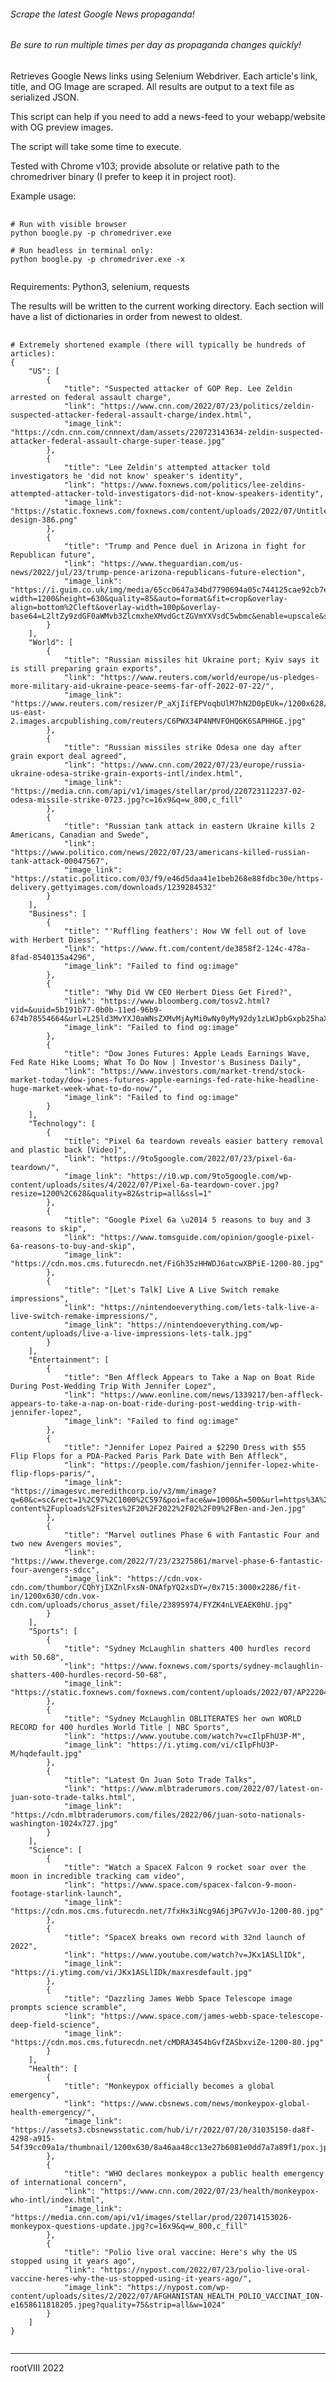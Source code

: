 ###### Scrape the latest Google News propaganda!

###### Be sure to run multiple times per day as propaganda changes quickly!


Retrieves Google News links using Selenium Webdriver. Each article's link, title, and OG Image
are scraped. All results are output to a text file as serialized JSON.

This script can help if you need to add a news-feed to your webapp/website with OG preview images.

The script will take some time to execute.

Tested with Chrome v103; provide absolute or relative path to the chromedriver binary
(I prefer to keep it in project root).

Example usage:
<pre>
    <code>
# Run with visible browser
python boogle.py -p chromedriver.exe

# Run headless in terminal only:
python boogle.py -p chromedriver.exe -x
    </code>
</pre>

Requirements:
Python3, selenium, requests

The results will be written to the current working directory.
Each section will have a list of dictionaries in order from newest to oldest.

<pre>
    <code>
# Extremely shortened example (there will typically be hundreds of articles):
{
    "US": [
        {
            "title": "Suspected attacker of GOP Rep. Lee Zeldin arrested on federal assault charge",
            "link": "https://www.cnn.com/2022/07/23/politics/zeldin-suspected-attacker-federal-assault-charge/index.html",
            "image_link": "https://cdn.cnn.com/cnnnext/dam/assets/220723143634-zeldin-suspected-attacker-federal-assault-charge-super-tease.jpg"
        },
        {
            "title": "Lee Zeldin's attempted attacker told investigators he 'did not know' speaker's identity",
            "link": "https://www.foxnews.com/politics/lee-zeldins-attempted-attacker-told-investigators-did-not-know-speakers-identity",
            "image_link": "https://static.foxnews.com/foxnews.com/content/uploads/2022/07/Untitled-design-386.png"
        },
        {
            "title": "Trump and Pence duel in Arizona in fight for Republican future",
            "link": "https://www.theguardian.com/us-news/2022/jul/23/trump-pence-arizona-republicans-future-election",
            "image_link": "https://i.guim.co.uk/img/media/65cc0647a34bd7790694a05c744125cae92cb7e5/0_177_3600_2160/master/3600.jpg?width=1200&height=630&quality=85&auto=format&fit=crop&overlay-align=bottom%2Cleft&overlay-width=100p&overlay-base64=L2ltZy9zdGF0aWMvb3ZlcmxheXMvdGctZGVmYXVsdC5wbmc&enable=upscale&s=356248d83efc8378529f31895e92fff9"
        }
    ],
    "World": [
        {
            "title": "Russian missiles hit Ukraine port; Kyiv says it is still preparing grain exports",
            "link": "https://www.reuters.com/world/europe/us-pledges-more-military-aid-ukraine-peace-seems-far-off-2022-07-22/",
            "image_link": "https://www.reuters.com/resizer/P_aXjIifEPVoqbUlM7hN2D0pEUk=/1200x628/smart/filters:quality(80)/cloudfront-us-east-2.images.arcpublishing.com/reuters/C6PWX34P4NMVFOHQ6K6SAPHHGE.jpg"
        },
        {
            "title": "Russian missiles strike Odesa one day after grain export deal agreed",
            "link": "https://www.cnn.com/2022/07/23/europe/russia-ukraine-odesa-strike-grain-exports-intl/index.html",
            "image_link": "https://media.cnn.com/api/v1/images/stellar/prod/220723112237-02-odesa-missile-strike-0723.jpg?c=16x9&q=w_800,c_fill"
        },
        {
            "title": "Russian tank attack in eastern Ukraine kills 2 Americans, Canadian and Swede",
            "link": "https://www.politico.com/news/2022/07/23/americans-killed-russian-tank-attack-00047567",
            "image_link": "https://static.politico.com/03/f9/e46d5daa41e1beb268e88fdbc30e/https-delivery.gettyimages.com/downloads/1239284532"
        }
    ],
    "Business": [
        {
            "title": "'Ruffling feathers': How VW fell out of love with Herbert Diess",
            "link": "https://www.ft.com/content/de3858f2-124c-478a-8fad-8540135a4296",
            "image_link": "Failed to find og:image"
        },
        {
            "title": "Why Did VW CEO Herbert Diess Get Fired?",
            "link": "https://www.bloomberg.com/tosv2.html?vid=&uuid=5b191b77-0b0b-11ed-96b9-674b78554664&url=L25ld3MvYXJ0aWNsZXMvMjAyMi0wNy0yMy92dy1zLWJpbGxpb25haXJlLWNsYW4tcGxvdHRlZC1jZW8tb3VzdGVyLXdoaWxlLWhlLXdhcy1vbi11cy10cmlw",
            "image_link": "Failed to find og:image"
        },
        {
            "title": "Dow Jones Futures: Apple Leads Earnings Wave, Fed Rate Hike Looms; What To Do Now | Investor's Business Daily",
            "link": "https://www.investors.com/market-trend/stock-market-today/dow-jones-futures-apple-earnings-fed-rate-hike-headline-huge-market-week-what-to-do-now/",
            "image_link": "Failed to find og:image"
        }
    ],
    "Technology": [
        {
            "title": "Pixel 6a teardown reveals easier battery removal and plastic back [Video]",
            "link": "https://9to5google.com/2022/07/23/pixel-6a-teardown/",
            "image_link": "https://i0.wp.com/9to5google.com/wp-content/uploads/sites/4/2022/07/Pixel-6a-teardown-cover.jpg?resize=1200%2C628&#038;quality=82&#038;strip=all&#038;ssl=1"
        },
        {
            "title": "Google Pixel 6a \u2014 5 reasons to buy and 3 reasons to skip",
            "link": "https://www.tomsguide.com/opinion/google-pixel-6a-reasons-to-buy-and-skip",
            "image_link": "https://cdn.mos.cms.futurecdn.net/FiGh35zHHWDJ6atcwXBPiE-1200-80.jpg"
        },
        {
            "title": "[Let's Talk] Live A Live Switch remake impressions",
            "link": "https://nintendoeverything.com/lets-talk-live-a-live-switch-remake-impressions/",
            "image_link": "https://nintendoeverything.com/wp-content/uploads/live-a-live-impressions-lets-talk.jpg"
        }
    ],
    "Entertainment": [
        {
            "title": "Ben Affleck Appears to Take a Nap on Boat Ride During Post-Wedding Trip With Jennifer Lopez",
            "link": "https://www.eonline.com/news/1339217/ben-affleck-appears-to-take-a-nap-on-boat-ride-during-post-wedding-trip-with-jennifer-lopez",
            "image_link": "Failed to find og:image"
        },
        {
            "title": "Jennifer Lopez Paired a $2290 Dress with $55 Flip Flops for a PDA-Packed Paris Park Date with Ben Affleck",
            "link": "https://people.com/fashion/jennifer-lopez-white-flip-flops-paris/",
            "image_link": "https://imagesvc.meredithcorp.io/v3/mm/image?q=60&c=sc&rect=1%2C97%2C1000%2C597&poi=face&w=1000&h=500&url=https%3A%2F%2Fstatic.onecms.io%2Fwp-content%2Fuploads%2Fsites%2F20%2F2022%2F02%2F09%2FBen-and-Jen.jpg"
        },
        {
            "title": "Marvel outlines Phase 6 with Fantastic Four and two new Avengers movies",
            "link": "https://www.theverge.com/2022/7/23/23275861/marvel-phase-6-fantastic-four-avengers-sdcc",
            "image_link": "https://cdn.vox-cdn.com/thumbor/CQhYjIXZnlFxsN-ONAfpYQ2xsDY=/0x715:3000x2286/fit-in/1200x630/cdn.vox-cdn.com/uploads/chorus_asset/file/23895974/FYZK4nLVEAEK0hU.jpg"
        }
    ],
    "Sports": [
        {
            "title": "Sydney McLaughlin shatters 400 hurdles record with 50.68",
            "link": "https://www.foxnews.com/sports/sydney-mclaughlin-shatters-400-hurdles-record-50-68",
            "image_link": "https://static.foxnews.com/foxnews.com/content/uploads/2022/07/AP22204119679839.jpg"
        },
        {
            "title": "Sydney McLaughlin OBLITERATES her own WORLD RECORD for 400 hurdles World Title | NBC Sports",
            "link": "https://www.youtube.com/watch?v=cIlpFhU3P-M",
            "image_link": "https://i.ytimg.com/vi/cIlpFhU3P-M/hqdefault.jpg"
        },
        {
            "title": "Latest On Juan Soto Trade Talks",
            "link": "https://www.mlbtraderumors.com/2022/07/latest-on-juan-soto-trade-talks.html",
            "image_link": "https://cdn.mlbtraderumors.com/files/2022/06/juan-soto-nationals-washington-1024x727.jpg"
        }
    ],
    "Science": [
        {
            "title": "Watch a SpaceX Falcon 9 rocket soar over the moon in incredible tracking cam video",
            "link": "https://www.space.com/spacex-falcon-9-moon-footage-starlink-launch",
            "image_link": "https://cdn.mos.cms.futurecdn.net/7fxHx3iNcg9A6j3PG7vVJo-1200-80.jpg"
        },
        {
            "title": "SpaceX breaks own record with 32nd launch of 2022",
            "link": "https://www.youtube.com/watch?v=JKx1ASLlIDk",
            "image_link": "https://i.ytimg.com/vi/JKx1ASLlIDk/maxresdefault.jpg"
        },
        {
            "title": "Dazzling James Webb Space Telescope image prompts science scramble",
            "link": "https://www.space.com/james-webb-space-telescope-deep-field-science",
            "image_link": "https://cdn.mos.cms.futurecdn.net/cMDRA3454bGvfZASbxviZe-1200-80.jpg"
        }
    ],
    "Health": [
        {
            "title": "Monkeypox officially becomes a global emergency",
            "link": "https://www.cbsnews.com/news/monkeypox-global-health-emergency/",
            "image_link": "https://assets3.cbsnewsstatic.com/hub/i/r/2022/07/20/31035150-da8f-4298-a915-54f39cc09a1a/thumbnail/1200x630/8a46aa48cc13e27b6081e0dd7a7a89f1/pox.jpg"
        },
        {
            "title": "WHO declares monkeypox a public health emergency of international concern",
            "link": "https://www.cnn.com/2022/07/23/health/monkeypox-who-intl/index.html",
            "image_link": "https://media.cnn.com/api/v1/images/stellar/prod/220714153026-monkeypox-questions-update.jpg?c=16x9&q=w_800,c_fill"
        },
        {
            "title": "Polio live oral vaccine: Here's why the US stopped using it years ago",
            "link": "https://nypost.com/2022/07/23/polio-live-oral-vaccine-heres-why-the-us-stopped-using-it-years-ago/",
            "image_link": "https://nypost.com/wp-content/uploads/sites/2/2022/07/AFGHANISTAN_HEALTH_POLIO_VACCINAT_ION-e1658611818205.jpeg?quality=75&#038;strip=all&#038;w=1024"
        }
    ]
}
    </code>
</pre>


<hr>
rootVIII 2022
